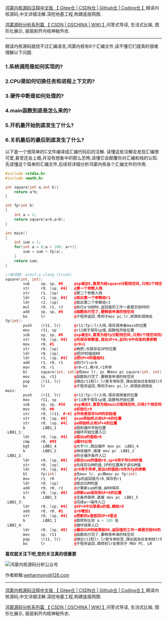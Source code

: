 [鸿蒙内核源码注释中文版 【 Gitee仓 ](https://gitee.com/weharmony/kernel_liteos_a_note)|[ CSDN仓 ](https://codechina.csdn.net/kuangyufei/kernel_liteos_a_note)|[ Github仓 ](https://github.com/kuangyufei/kernel_liteos_a_note)|[ Coding仓 】](https://weharmony.coding.net/public/harmony/kernel_liteos_a_note/git/files)精读内核源码,中文详细注解.深挖地基工程,构建底层网图.

[鸿蒙源码分析系列篇 【 CSDN ](https://blog.csdn.net/kuangyufei/article/details/108727970)[| OSCHINA ](https://my.oschina.net/u/3751245/blog/4626852)[| WIKI 】](https://weharmony.github.io/)问答式导读, 生活式比喻, 图形化展示, 层层剥开内核神秘外衣.

---

精读内核源码就绕不过汇编语言,鸿蒙内核有6个汇编文件,读不懂它们就真的很难理解以下问题.

### 1.系统调用是如何实现的?

### 2.CPU是如何切换任务和进程上下文的?

### 3.硬件中断是如何处理的?

### 4.main函数到底是怎么来的?

### 5.开机最开始到底发生了什么?

### 6.关机最后的最后到底发生了什么?

以下是一个很简单的C文件编译成汇编代码后的注解. 读懂这些注解会发现汇编很可爱,甚至还会上瘾,并没有想象中的那么恐怖,读懂它会颠覆你对汇编和栈的认知. 先读懂这个简单的汇编文件,后续将详细分析鸿蒙内核各个汇编文件的作用.

```cpp
#include <stdio.h>
#include <math.h>

int square(int a,int b){
    return a*b;
}

int fp(int b)
{
    int a = 1;
    return square(a+b,a+b);
}

int main()
{
    int sum = 1;
    for(int a = 0;a < 100; a++){
        sum = sum + fp(a);
    }
    return sum;
}
```

```cpp
//编译器: armv7-a clang (trunk)
square(int, int):
        sub     sp, sp, #8     @sp减去8,意思为给square分配栈空间,只用2个栈空间完成计算
        str     r0, [sp, #4]   @第一个参数入栈
        str     r1, [sp]       @第二个参数入栈
        ldr     r1, [sp, #4]   @取出第一个参数给r1
        ldr     r2, [sp]       @取出第二个参数给r2
        mul     r0, r1, r2     @执行a*b给R0,返回值的工作一直是交给R0的
        add     sp, sp, #8     @函数执行完了,要释放申请的栈空间
        bx      lr             @子程序返回,等同于mov pc,lr,即跳到调用处
fp(int):
        push    {r11, lr}      @r11(fp)/lr入栈,保存调用者main的位置
        mov     r11, sp        @r11用于保存sp值,函数栈开始位置 
        sub     sp, sp, #8     @sp减去8,意思为给fp分配栈空间,只用2个栈空间完成计算
        str     r0, [sp, #4]   @先保存参数值,放在SP+4,此时r0中存放的是参数
        mov     r0, #1         @r0=1
        str     r0, [sp]       @再把1也保存在SP的位置
        ldr     r0, [sp]       @把SP的值给R0
        ldr     r1, [sp, #4]   @把SP+4的值给R1
        add     r1, r0, r1     @执行r1=a+b
        mov     r0, r1         @r0=r1,用r0,r1传参
        bl      square(int, int)@先mov lr, pc 再mov pc square(int, int)   
        mov     sp, r11        @函数执行完了,要释放申请的栈空间 
        pop     {r11, lr}      @弹出r11和lr,lr是专用标签,弹出就自动复制给lr寄存器
        bx      lr             @子程序返回,等同于mov pc,lr,即跳到调用处
main:
        push    {r11, lr}      @r11(fp)/lr入栈,保存调用者的位置
        mov     r11, sp        @r11用于保存sp值,函数栈开始位置
        sub     sp, sp, #16    @sp减去8,意思为给main分配栈空间,只用2个栈空间完成计算
        mov     r0, #0         @初始化r0
        str     r0, [r11, #-4] @作用是保存SUM的初始值 
        str     r0, [sp, #8]   @sum将始终占用SP+8的位置
        str     r0, [sp, #4]   @a将始终占用SP+4的位置
        b       .LBB1_1        @跳到循环开始位置
.LBB1_1:                       @循环开始位置入口
        ldr     r0, [sp, #4]   @取出a的值给r0
        cmp     r0, #99        @跟99比较
        bgt     .LBB1_4        @大于99,跳出循环 mov pc .LBB1_4
        b       .LBB1_2        @继续循环,直接 mov pc .LBB1_2
.LBB1_2:                       @符合循环条件入口
        ldr     r0, [sp, #8]   @取出sum的值给r0,sp+8用于写SUM的值
        str     r0, [sp]       @先保存SUM的值,SP的位置用于读SUM值
        ldr     r0, [sp, #4]   @r0用于传参,取出A的值给r0作为fp的参数
        bl      fp(int)        @先mov lr, pc再mov pc fp(int)
        mov     r1, r0         @fp的返回值为r0,保存到r1
        ldr     r0, [sp]       @取出SUM的值
        add     r0, r0, r1     @计算新sum的值,由R0保存
        str     r0, [sp, #8]   @将新sum保存到SP+8的位置
        b       .LBB1_3        @无条件跳转,直接 mov pc .LBB1_3
.LBB1_3:                       @完成a++操作入口
        ldr     r0, [sp, #4]   @SP+4中记录是a的值,赋给r0
        add     r0, r0, #1     @r0增加1
        str     r0, [sp, #4]   @把新的a值放回SP+4里去
        b       .LBB1_1        @跳转到比较 a < 100 处
.LBB1_4:                       @循环结束入口
        ldr     r0, [sp, #8]   @最后SUM的结果给R0,返回值的工作一直是交给R0的
        mov     sp, r11        @函数执行完了,要释放申请的栈空间
        pop     {r11, lr}      @弹出r11和lr,lr是专用标签,弹出就自动复制给lr寄存器
        bx      lr             @子程序返回,跳转到lr处等同于 MOV PC, LR

```

**喜欢就关注下吧,您的关注真的很重要**

![鸿蒙内核源码分析公众号](https://gitee.com/weharmony/kernel_liteos_a_note/raw/master/zzz/pic/other/wxcode.png)

作者邮箱:weharmony@126.com

---

[鸿蒙内核源码注释中文版 【 Gitee仓 ](https://gitee.com/weharmony/kernel_liteos_a_note)|[ CSDN仓 ](https://codechina.csdn.net/kuangyufei/kernel_liteos_a_note)|[ Github仓 ](https://github.com/kuangyufei/kernel_liteos_a_note)|[ Coding仓 】](https://weharmony.coding.net/public/harmony/kernel_liteos_a_note/git/files)精读内核源码,中文详细注解.深挖地基工程,构建底层网图.

[鸿蒙源码分析系列篇 【 CSDN ](https://blog.csdn.net/kuangyufei/article/details/108727970)[| OSCHINA ](https://my.oschina.net/u/3751245/blog/4626852)[| WIKI 】](https://weharmony.github.io/)问答式导读, 生活式比喻, 图形化展示, 层层剥开内核神秘外衣.